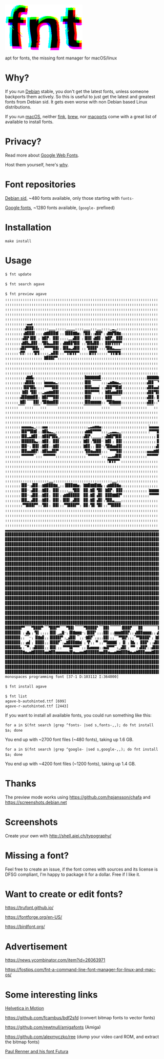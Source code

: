 ![fnt](fnt.gif?raw=true "fnt")

apt for fonts, the missing font manager for macOS/linux

# Why?

If you run [Debian](https://www.debian.org) stable, you don't get the latest fonts, unless someone backports them actively. So this is useful to just get the latest and greatest fonts from Debian sid. It gets even worse with non Debian based Linux distributions.

If you run [macOS](https://www.next.com), neither [fink](https://www.finkproject.org), [brew](https://brew.sh), nor [macports](https://www.macports.org) come with a great list of available to install fonts.

# Privacy?

Read more about [Google Web Fonts](https://uxdesign.cc/a-privacy-concern-about-google-fonts-5aa4418bf87e).

Host them yourself, here's [why](https://wicki.io/posts/2020-11-goodbye-google-fonts/).

# Font repositories

[Debian sid](https://packages.debian.org/unstable/fonts/), ~480 fonts available, only those starting with `fonts-`

[Google fonts](https://github.com/google/fonts), ~1280 fonts available, (`google-` prefixed)

# Installation

```
make install
```

# Usage

```
$ fnt update

$ fnt search agave

$ fnt preview agave
╷╷╷╷╷╷╷╷╷╷╷╷╷╷╷╷╷╷╷╷╷╷╷╷╷╷╷╷╷╷╷╷╷╷╷╷╷╷╷╷╷╷╷╷╷╷╷╷╷╷╷╷╷╷╷╷╷╷╷╷╷╷╷╷╷╷╷╷╷╷╷╷╷╷╷╷╷╷╷╷╷╷╷╷╷╷╷╷╷╷╷╷╷╷╷╷╷╷╷╷╷╷╷╷╷╷╷╷╷╷╷╷╷╷╷╷╷╷╷╷╷╷╷╷╷╷╷
╷╷╷╷╷╷╷╷╷╷╷╷╷╷╷╷╷╷╷╷╷╷╷╷╷╷╷╷╷╷╷╷╷╷╷╷╷╷╷╷╷╷╷╷╷╷╷╷╷╷╷╷╷╷╷╷╷╷╷╷╷╷╷╷╷╷╷╷╷╷╷╷╷╷╷╷╷╷╷╷╷╷╷╷╷╷╷╷╷╷╷╷╷╷╷╷╷╷╷╷╷╷╷╷╷╷╷╷╷╷╷╷╷╷╷╷╷╷╷╷╷╷╷╷╷╷╷
╷╷╷╷╷╷╷╷╷╷╷╷╷╷╷╷╷╷╷╷╷╷╷╷╷╷╷╷╷╷╷╷╷╷╷╷╷╷╷╷╷╷╷╷╷╷╷╷╷╷╷╷╷╷╷╷╷╷╷╷╷╷╷╷╷╷╷╷╷╷╷╷╷╷╷╷╷╷╷╷╷╷╷╷╷╷╷╷╷╷╷╷╷╷╷╷╷╷╷╷╷╷╷╷╷╷╷╷╷╷╷╷╷╷╷╷╷╷╷╷╷╷╷╷╷╷╷
╷╷╷╷╷╷╷╷╷╷╷╷╷╷╷╷╷╷╷╷╷╷╷╷╷╷╷╷╷╷╷╷╷╷╷╷╷╷╷╷╷╷╷╷╷╷╷╷╷╷╷╷╷╷╷╷╷╷╷╷╷╷╷╷╷╷╷╷╷╷╷╷╷╷╷╷╷╷╷╷╷╷╷╷╷╷╷╷╷╷╷╷╷╷╷╷╷╷╷╷╷╷╷╷╷╷╷╷╷╷╷╷╷╷╷╷╷╷╷╷╷╷╷╷╷╷╷
╷╷╷╷╷╷╷╷╷╷╷╷╷╷╷╷╷╷╷╷╷╷╷╷╷╷╷╷╷╷╷╷╷╷╷╷╷╷╷╷╷╷╷╷╷╷╷╷╷╷╷╷╷╷╷╷╷╷╷╷╷╷╷╷╷╷╷╷╷╷╷╷╷╷╷╷╷╷╷╷╷╷╷╷╷╷╷╷╷╷╷╷╷╷╷╷╷╷╷╷╷╷╷╷╷╷╷╷╷╷╷╷╷╷╷╷╷╷╷╷╷╷╷╷╷╷╷
╷╷╷╷╷╷╷╷╷╷▃▃▖╷╷╷╷╷╷╷╷╷╷╷╷╷╷╷╷╷╷╷╷╷╷╷╷╷╷╷╷╷╷╷╷╷╷╷╷╷╷╷╷╷╷╷╷╷╷╷╷╷╷╷╷╷╷╷╷╷╷╷╷╷╷╷╷╷╷╷╷╷╷╷╷╷╷╷╷╷╷╷╷╷╷╷╷╷╷╷╷╷╷╷╷╷╷╷╷╷╷╷╷╷╷╷╷╷╷╷╷╷╷╷╷╷╷
╷╷╷╷╷╷╷╷╷▟▉▉▉╷╷╷╷╷╷╷▁▁▁╷╷╷╷╷▁▁▁▁╷╷╷╷▁▁▁╷╷╷▁▁╷╷╷╷▁▂▁╷╷╷╷╷╷╷╷╷╷╷╷╷╷╷╷╷╷╷╷╷╷╷╷╷╷╷╷╷╷╷╷╷╷╷╷╷╷╷╷╷╷╷╷╷╷╷╷╷╷╷╷╷╷╷╷╷╷╷╷╷╷╷╷╷╷╷╷╷╷╷╷╷╷╷╷
╷╷╷╷╷╷╷╷▗▇▉▉▉▌╷╷╷▗▆▇▉▉▉▇▍╷╷▐▉▉▉▇▇▅╷▕▜▉▉╷╷▟▉▉▘╷▗▇▇▛▉▇▆╷╷╷╷╷╷╷╷╷╷╷╷╷╷╷╷╷╷╷╷╷╷╷╷╷╷╷╷╷╷╷╷╷╷╷╷╷╷╷╷╷╷╷╷╷╷╷╷╷╷╷╷╷╷╷╷╷╷╷╷╷╷╷╷╷╷╷╷╷╷╷╷╷╷
╷╷╷╷╷╷╷╷▟▉▛▐▉▉▏╷▕▇▉▛╷▕▉▉▌╷╷╷╷▁▁▟▉▉▏╷▐▉▉▌▗▇▉▋╷▕▇▉▛▁▕▉▉▋╷╷╷╷╷╷╷╷╷╷╷╷╷╷╷╷╷╷╷╷╷╷╷╷╷╷╷╷╷╷╷╷╷╷╷╷╷╷╷╷╷╷╷╷╷╷╷╷╷╷╷╷╷╷╷╷╷╷╷╷╷╷╷╷╷╷╷╷╷╷╷╷╷
╷╷╷╷╷╷╷▗▇▉▙▃▉▉▋╷╷▜▉▙▃▃▉▉▌╷▗▇▇▉▉▜▉▉▏╷╷▜▉▉▟▉▉╷╷▕▉▉▛▛▛▛▛▘╷╷╷╷╷╷╷╷╷╷╷╷╷╷╷╷╷╷╷╷╷╷╷╷╷╷╷╷╷╷╷╷╷╷╷╷╷╷╷╷╷╷╷╷╷╷╷╷╷╷╷╷╷╷╷╷╷╷╷╷╷╷╷╷╷╷╷╷╷╷╷╷╷
╷╷╷╷╷╷╷▟▉▛▀▀▜▉▉▖╷╷▀▀▀▀▉▉▌╷▐▉▉▃▂▟▉▉▏╷╷▝▉▉▉▉▘╷╷╷▜▉▇▃▂▂▂╷╷╷╷╷╷╷╷╷╷╷╷╷╷╷╷╷╷╷╷╷╷╷╷╷╷╷╷╷╷╷╷╷╷╷╷╷╷╷╷╷╷╷╷╷╷╷╷╷╷╷╷╷╷╷╷╷╷╷╷╷╷╷╷╷╷╷╷╷╷╷╷╷╷
╷╷╷╷╷╷╺▛▛▏╷╷╷▜▛▋╷╷╷╷▁▄▉▉▍╷╷▀▜▜▛▛▛▀╷╷╷╷▐▛▛▛╷╷╷╷╷▀▜▜▜▛▉╷╷╷╷╷╷╷╷╷╷╷╷╷╷╷╷╷╷╷╷╷╷╷╷╷╷╷╷╷╷╷╷╷╷╷╷╷╷╷╷╷╷╷╷╷╷╷╷╷╷╷╷╷╷╷╷╷╷╷╷╷╷╷╷╷╷╷╷╷╷╷╷╷╷
╷╷╷╷╷╷╷╷╷╷╷╷╷╷╷╷╷▕▇▉▉▉▛▀╷╷╷╷╷╷╷╷╷╷╷╷╷╷╷╷╷╷╷╷╷╷╷╷╷╷╷╷╷╷╷╷╷╷╷╷╷╷╷╷╷╷╷╷╷╷╷╷╷╷╷╷╷╷╷╷╷╷╷╷╷╷╷╷╷╷╷╷╷╷╷╷╷╷╷╷╷╷╷╷╷╷╷╷╷╷╷╷╷╷╷╷╷╷╷╷╷╷╷╷╷╷╷
╷╷╷╷╷╷╷╷╷╷╷╷╷╷╷╷╷╷╷╷╷╷╷╷╷╷╷╷╷╷╷╷╷╷╷╷╷╷╷╷╷╷╷╷╷╷╷╷╷╷╷╷╷╷╷╷╷╷╷╷╷╷╷╷╷╷╷╷╷╷╷╷╷╷╷╷╷╷╷╷╷╷╷╷╷╷╷╷╷╷╷╷╷╷╷╷╷╷╷╷╷╷╷╷╷╷╷╷╷╷╷╷╷╷╷╷╷╷╷╷╷╷╷╷╷╷╷
╷╷╷╷╷╷╷╷╷╷╷╷╷╷╷╷╷╷╷╷╷╷╷╷╷╷╷╷╷╷╷╷╷╷╷╷╷╷╷╷╷╷╷╷╷╷╷╷╷╷╷╷╷╷╷╷╷╷╷╷╷╷╷╷╷╷╷╷╷╷╷╷╷╷╷╷╷╷╷╷╷╷╷╷╷╷╷╷╷╷╷╷╷╷╷╷╷╷╷╷╷╷╷╷╷╷╷╷╷╷╷╷╷╷╷╷╷╷╷╷╷╷╷╷╷╷╷
╷╷╷╷╷╷╷╷╷╷╷╷╷╷╷╷╷╷╷╷╷╷╷╷╷╷╷╷╷╷╷╷╷╷╷╷╷╷╷╷╷╷╷╷╷╷╷╷╷╷╷╷╷╷╷╷╷╷╷╷╷╷╷╷╷╷╷╷╷╷╷╷╷╷╷╷╷╷╷╷╷╷╷╷╷╷╷╷╷╷╷╷╷╷╷╷╷╷╷╷╷╷╷╷╷╷╷╷╷╷╷╷╷╷╷╷╷╷╷╷╷╷╷╷╷╷╷
╷╷╷╷╷╷╷╷╷▗▇▇▙╷╷╷╷╷╷╷╷╷╷╷╷╷╷╷╷╷╷╷╷╷╷╷▐▇▇▇▇▇▇▊╷╷╷╷╷╷╷╷╷╷╷╷╷╷╷╷╷╷╷╷╷▇▇▇▇▇▆▅▖╷╷╷╷╷╷╷╷╷╷╷╷╷╷╷╷╷╷╷╷╷╷╷╷╷╷╷╷╷╷╷╷╷╷╷╷╷╷╷╷╷╷╷╷╷╷╷╷╷╷╷╷╷╷
╷╷╷╷╷╷╷╷╷▟▉▉▉▖╷╷╷▕▅▅▅▅▄▂╷╷╷╷╷╷╷╷╷╷╷╷▐▉▉▎▔▔▔▔╷╷╷▃▅▆▅▄▂╷╷╷╷╷╷╷╷╷╷╷╷▟▉▉▔▔▜▉▉╷╷▃▅▅▆▅▄▂╷╷╷╷╷╷╷╷╷╷╷╷╷╷╷╷╷╷╷╷╷╷╷╷╷╷╷╷╷╷╷╷╷╷╷╷╷╷╷╷╷╷╷╷╷
╷╷╷╷╷╷╷╷▐▉▉▜▉▙╷╷╷╷▀▀▀▜▉▉▍╷╷╷╷╷╷╷╷╷╷╷▐▉▉▙▄▄▄▏╷╷▟▉▉▀▜▉▇▍╷╷╷╷╷╷╷╷╷╷╷▟▉▉▄▄▇▉▛╷▕▉▉▛▔▜▉▉▎╷╷╷╷╷╷╷╷╷╷╷╷╷╷╷╷┈┈┈┈┈┈╷╷╷╷╷╷╷╷╷╷╷╷╷╷╷╷╷╷╷╷╷╷
╷╷╷╷╷╷╷▕▇▉▌▝▉▉▍╷╷▂▄▅▆▆▉▉▌╷╷╷╷╷╷╷╷╷╷╷▐▉▉▛▀▀▀▏╷▕▇▉▙▅▅▉▉▋╷╷╷╷╷╷╷╷╷╷╷▟▉▉▀▉▉▋╷╷▕▉▉▌╷╷▔▔╷╷╷╷╷╷╷╷╷╷╷╷╷╷╷╷╵╷╷╷╷╷╷╷╷╷╷╷╷╷╷╷╷╷╷╷╷╷╷╷╷╷╷╷╷
╷╷╷╷╷╷╷▟▉▉▇▇▇▉▉╷▕▇▉▛▀▀▉▉▌╷╷╷╷╷╷╷╷╷╷╷▐▉▉▎╷╷╷╷╷▕▉▉▉▔▔▔▔╷╷╷╷╷╷╷╷╷╷╷╷▟▉▉╷▐▉▉▖╷▕▉▉▌╷╷╷╷╷╷╷╷╷╷╷╷╷╷╷╷╷╷╷╷┈╷╷╷╷╷╷╵╷╷╷╷╷╷╷╷╷╷╷╷╷╷╷╷╷╷╷╷╷
╷╷╷╷╷╷▕▇▉▍▔▔▔▉▉▍╷▜▉▇▆▆▉▉▍╷╷╷╷╷╷╷╷╷╷╷▐▉▉▆▆▆▆▆╷╷▝▜▉▇▆▆▆╷╷╷╷╷╷╷╷╷╷╷╷▟▉▉╷╷▜▉▙╷▕▉▉▌╷╷╷╷╷╷╷╷╷╷╷╷╷╷╷╷╷╷╷╵╷╷╷╷╷╷╷╷╷╷╷╷╷╷╷╷╷╷╷╷╷╷╷╷╷╷╷╷╷
╷╷╷╷╷╷▔▔▔╷╷╷╷▔▔▔╷╷╷▔▔▔▔▔╷╷╷╷╷╷╷╷╷╷╷╷▔▔▔▔▔▔▔▔╷╷╷╷▔▔▔▔▔╷╷╷╷╷╷╷╷╷╷╷╷▔▔▔╷╷╷▔▔╷╷▔▔▔╷╷╷╷╷╷╷╷╷╷╷╷╷╷╷╷╷╷╷┈╷╷╷╶╷╷╷╷╶╷╷╷╷╷╷╷╷╷╷╷╷╷╷╷╷╷╷╷╷
╷╷╷╷╷╷╷╷╷╷╷╷╷╷╷╷╷╷╷╷╷╷╷╷╷╷╷╷╷╷╷╷╷╷╷╷╷╷╷╷╷╷╷╷╷╷╷╷╷╷╷╷╷╷╷╷╷╷╷╷╷╷╷╷╷╷╷╷╷╷╷╷╷╷╷╷╷╷╷╷╷╷╷╷╷╷╷╷╷╷╷╷╷╷╷╷╵╷╷╷╷╷┈╷╷╷╷╷╷╷╷╷╷╷╷╷╷╷╷╷╷╷╷╷╷╷╷
╷╷╷╷╷╷╷╷╷╷╷╷╷╷╷╷╷╷╷╷╷╷╷╷╷╷╷╷╷╷╷╷╷╷╷╷╷╷╷╷╷╷╷╷╷╷╷╷╷╷╷╷╷╷╷╷╷╷╷╷╷╷╷╷╷╷╷╷╷╷╷╷╷╷╷╷╷╷╷╷╷╷╷╷╷╷╷╷╷╷╷╷╷╷╷╷╷╷╷╷╶╷╷╷╷╷╷╶╷╷╷╷╷╷╷╷╷╷╷╷╷╷╷╷╷╷╷
╷╷╷╷╷╷╷╷╷╷╷╷╷╷╷╷╷╷╷╷╷╷╷╷╷╷╷╷╷╷╷╷╷╷╷╷╷╷╷╷╷╷╷╷╷╷╷╷╷╷╷╷╷╷╷╷╷╷╷╷╷╷╷╷╷╷╷╷╷╷╷╷╷╷╷╷╷╷╷╷╷╷╷╷╷╷╷╷╷╷╷╷╷╷╷╵╷╷╷╷╷╷╷┈╷╷╷╷╷╷╷╷╷╷╷╷╷╷╷╷╷╷╷╷╷╷╷
╷╷╷╷╷╷╷▗▄▄▄▄▃▁╷╷╷▄▄▖╷╷╷╷╷╷╷╷╷╷╷╷╷╷╷╷╷╷▂▃▄▅▅▄╷╷╷╷╷╷╷╷╷╷╷╷╷╷╷╷╷╷╷╷╷▕▄▄▄▄▄▄▏╷╷╷╷╷▐▉▉▉╷╷╷╷╷╷╷╷╷╷╷╷╷╷╷╷╷╶╷╷╷╷╷╷╷╷╶╷╷╷╷╷╷╷╷╷╷╷╷╷╷╷╷╷╷
╷╷╷╷╷╷╷▐▉▉▀▜▉▇▌╷╷▇▉▙▃▂▁╷╷╷╷╷╷╷╷╷╷╷╷╷▗▆▇▉▀▀▀▀╷╷╷▁▂▃▃▂▁╷╷╷╷╷╷╷╷╷╷╷╷▕▀▀▀▜▉▉▏╷╷╷╷╷▔▔▔▔╷╷╷╷╷╷╷╷╷╷╷╷╵╷╷╷╷╵╵╵╵╵╷╷╷╷╷╶╷╷╷╷╷╷╷╷╷╷╷╷╷╷╷╷╷
╷╷╷╷╷╷╷▐▉▉▂▃▇▉▋╷╷▇▉▉▛▜▉▙▁╷╷╷╷╷╷╷╷╷╷╷▟▉▛╷▁▁▁▁╷╷▟▇▉▛▜▉▉▎╷╷╷╷╷╷╷╷╷╷╷╷╷╷╷▐▉▉▏╷╷▐▇▇▇▇▇▌╷╷╷╷╷╷╷╷╷╷╷╷╷╷╷╷╷╷╷╷╷╷╷╷╷╷╷╷╷╷╷╷╷╷╷╷╷╷╷╷╷╷╷╷╷
╷╷╷╷╷╷╷▐▉▉▉▉▉▙▃╷╷▇▉▊╷▕▉▉▋╷╷╷╷╷╷╷╷╷╷▕▇▉▌╷▜▉▉▉┈▕▇▉▌╷▕▉▉▍╷╷╷╷╷╷╷╷╷╷╷╷╷╷╷▐▉▉▏╷╷▔▔▔▕▉▉▌╷╷╷╷╷╷╷╷╷╷╷┈╷╷╷╷╷╷╷╷╷╷╷╷╷╷╷╷╶╷╷╷╷╷╷╷╷╷╷╷╷╷╷╷╷
╷╷╷╷╷╷╷▐▉▉┈╷▐▉▉▍╷▇▉▊╷╷▇▉▋╷╷╷╷╷╷╷╷╷╷▕▇▉▊╷╷▐▉▉┈╷▜▉▇▅▅▉▉▍╷╷╷╷╷╷╷╷╷╷╷╷╷╷╷▟▉▉╷╷╷╷╷╷▕▉▉▌╷╷╷╷╷╷╷╷╷╷╵╷╷╷╷╷╷╷╷╷╷╷╷╷┈╷╷╷╷╷╷╷╷╷╷╷╷╷╷╷╷╷╷╷╷
╷╷╷╷╷╷╷▐▉▉▄▄▇▉▛▏╷▇▉▙▄▟▉▛▘╷╷╷╷╷╷╷╷╷╷╷▝▉▉▅▄▟▉▉╷╷╷▔▀▀▀▉▉▍╷╷╷╷╷╷╷╷╷╷╷▄▄▄▆▇▉▀╷╷╷╷╷╷▕▉▉▌╷╷╷╷╷╷╷╷╷╷╷╷╷╷╷╷╷╷╷╷╷╷╷╷╷╷╷╷╷╵╷╷╷╷╷╷╷╷╷╷╷╷╷╷╷
╷╷╷╷╷╷╷▝▀▀▀▀▀▔╷╷╷▝▀▀▀▀▀╷╷╷╷╷╷╷╷╷╷╷╷╷╷▔▀▀▀▀▀▔╷╷╷▂▂▃▟▉▉▎╷╷╷╷╷╷╷╷╷╷╷▀▀▀▀▀▔╷╷╷╷▂▂▃▟▉▉▎╷╷╷╷╷╷╷╷╷╷╷╷╷╷╷╷╷╷╷╷╷╷╷╷╷╷╷╷╷╷╷╷╷╷╷╷╷╷╷╷╷╷╷╷╷
╷╷╷╷╷╷╷╷╷╷╷╷╷╷╷╷╷╷╷╷╷╷╷╷╷╷╷╷╷╷╷╷╷╷╷╷╷╷╷╷╷╷╷╷╷╷▕▜▛▛▛▀▘╷╷╷╷╷╷╷╷╷╷╷╷╷╷╷╷╷╷╷╷╷▕▜▛▛▛▀▘╷╷╷╷╷╷╷╷╷╷╷╷╷╷╷╷╷╷╷╷╷╷╷╷╷╷╷╷╷╷╷╷╷╷╷╷╷╷╷╷╷╷╷╷╷╷
╷╷╷╷╷╷╷╷╷╷╷╷╷╷╷╷╷╷╷╷╷╷╷╷╷╷╷╷╷╷╷╷╷╷╷╷╷╷╷╷╷╷╷╷╷╷╷╷╷╷╷╷╷╷╷╷╷╷╷╷╷╷╷╷╷╷╷╷╷╷╷╷╷╷╷╷╷╷╷╷╷╷╷╷╷╷╷╷╷╷╷╷╷╷╷╷╷╷╷╷╷╷╷╷╷╷╷╷╷╷╷╷╷╷╷╷╷╷╷╷╷╷╷╷╷╷╷
╷╷╷╷╷╷╷╷╷╷╷╷╷╷╷╷╷╷╷╷╷╷╷╷╷╷╷╷╷╷╷╷╷╷╷╷╷╷╷╷╷╷╷╷╷╷╷╷╷╷╷╷╷╷╷╷╷╷╷╷╷╷╷╷╷╷╷╷╷╷╷╷╷╷╷╷╷╷╷╷╷╷╷╷╷╷╷╷╷╷╷╷╷╷╷╷╷╷╷╷╷╷╷╷╷╷╷╷╷╷╷╷╷╷╷╷╷╷╷╷╷╷╷╷╷╷╷
╷╷╷╷╷╷╷╷╷╷╷╷╷╷╷╷╷╷╷╷╷╷╷╷╷╷╷╷╷╷╷╷╷╷╷╷╷╷╷╷╷╷╷╷╷╷╷╷╷╷╷╷╷╷╷╷╷╷╷╷╷╷╷╷╷╷╷╷╷╷╷╷╷╷╷╷╷╷╷╷╷╷╷╷╷╷╷╷╷╷╷╷╷╷╷╷╷╷╷╷╷╷╷╷╷╷╷╷╷╷╷╷╷╷╷╷╷╷╷╷╷╷╷╷╷╷╷
╷╷╷╷╷╷╷╷╷╷╷╷╷╷╷╷╷╷╷╷▁▁╷╷╷╷╷╷╷╷╷╷╷╷╷╷╷╷╷╷╷╷╷╷╷╷╷╷╷▁▁╷╷╷╷╷╷╷╷╷╷╷╷╷╷╷╷╷╷╷╷╷╷╷╷╷╷╷╷╷╷╷╷╷╷╷╷╷╷╷╷╷╷╷╷╷╷╷╷╷╷╷╷╷╷╷╷╷╷╷╷╷╷╷╷╷╷╷╷╷╷╷╷╷╷╷╷
╷╷╷╷╷╷╷▐▉▉┈╷▟▉▉╷╷▆▇▉▉▉▇▆▁╷╷▐▉▉▉▇▇▅╷▕▇▇▉▇▇▉▇▇▖╷▗▆▇▉▉▇▅╷╷╷╷╷╷╷╷╷╷╷╷╷╷╷╷╷╷╷╷╷╷▕▉▉▉▇▇▅╷╷╷╷╷╷╷╷╷╷╷╷╷╷╷╷╷╷╷╷╷╷╷╷╷╷╷╷╷╷╷╷╷╷╷╷╷╷╷╷╷╷╷╷╷
╷╷╷╷╷╷╷▐▉▉┈╷▟▉▉╷╷▇▉▊╷▕▉▉▌╷╷╷╷▁▁▜▉▉▏▕▉▉╷▇▉▏▜▉▍▕▇▉▛╷▕▉▉▋╷╷╷╷╷╷╷╷╷╷╷▕▆▆▆▆▆▆▏╷╷╷╷▁▁▐▉▉▎╷╷╷╷╷╷╷╷╷╷╷╷╷╷╷╷╷╷╷╷╷╷╷╷╷╷╷╷╷╷╷╷╷╷╷╷╷╷╷╷╷╷╷╷
╷╷╷╷╷╷╷▐▉▉┈╷▟▉▉╷╷▇▉▊╷▕▉▉▌╷▗▆▇▉▉▉▉▉▏▕▉▉╷▇▉▏▟▉▍▕▉▉▉▇▇▉▛▘╷╷╷╷╷╷╷╷╷╷╷╷▀▀▀▀▀▀╷╷╷▆▇▉▉▉▉▉▍╷╷╷╷╷╷╷╷╷╷╷╷╷╷╷╷╷╷╷╷╷╷╷╷╷╷╷╷╷╷╷╷╷╷╷╷╷╷╷╷╷╷╷╷
╷╷╷╷╷╷╷▐▉▉▂▁▟▉▉╷╷▇▉▊╷▕▉▉▌╷▐▉▉▌▁▟▉▉▏▕▉▉╷▇▉▏▟▉▍╷▜▉▉▃▁▁▁╷╷╷╷╷╷╷╷╷╷╷╷╷╷╷╷╷╷╷╷╷▕▉▉▙▁▟▉▉▎╷╷╷╷╷╷╷╷╷╷╷╷╷╷╷╷╷╷╷╷╷╷╷╷╷╷╷╷╷╷╷╷╷╷╷╷╷╷╷╷╷╷╷╷
╷╷╷╷╷╷╷╷▀▜▉▉▉▛▀╷╷▜▉▋╷▕▉▉▌╷╷▀▜▉▉▉▛▀╷▕▉▉╷▜▉▏▜▉▍╷╷▀▜▉▉▉▉╷╷╷╷╷╷╷╷╷╷╷╷╷╷╷╷╷╷╷╷╷╷▀▜▉▉▉▉▛▏╷╷╷╷╷╷╷╷╷╷╷╷╷╷╷╷╷╷╷╷╷╷╷╷╷╷╷╷╷╷╷╷╷╷╷╷╷╷╷╷╷╷╷╷
╷╷╷╷╷╷╷╷╷╷╷╷╷╷╷╷╷╷╷╷╷╷╷╷╷╷╷╷╷╷╷╷╷╷╷╷╷╷╷╷╷╷╷╷╷╷╷╷╷╷╷╷╷╷╷╷╷╷╷╷╷╷╷╷╷╷╷╷╷╷╷╷╷╷╷╷╷╷╷╷╷╷╷╷╷╷╷╷╷╷╷╷╷╷╷╷╷╷╷╷╷╷╷╷╷╷╷╷╷╷╷╷╷╷╷╷╷╷╷╷╷╷╷╷╷╷╷
╷╷╷╷╷╷╷╷╷╷╷╷╷╷╷╷╷╷╷╷╷╷╷╷╷╷╷╷╷╷╷╷╷╷╷╷╷╷╷╷╷╷╷╷╷╷╷╷╷╷╷╷╷╷╷╷╷╷╷╷╷╷╷╷╷╷╷╷╷╷╷╷╷╷╷╷╷╷╷╷╷╷╷╷╷╷╷╷╷╷╷╷╷╷╷╷╷╷╷╷╷╷╷╷╷╷╷╷╷╷╷╷╷╷╷╷╷╷╷╷╷╷╷╷╷╷╷
╷╷╷╷╷╷╷╷╷╷╷╷╷╷╷╷╷╷╷╷╷╷╷╷╷╷╷╷╷╷╷╷╷╷╷╷╷╷╷╷╷╷╷╷╷╷╷╷╷╷╷╷╷╷╷╷╷╷╷╷╷╷╷╷╷╷╷╷╷╷╷╷╷╷╷╷╷╷╷╷╷╷╷╷╷╷╷╷╷╷╷╷╷╷╷╷╷╷╷╷╷╷╷╷╷╷╷╷╷╷╷╷╷╷╷╷╷╷╷╷╷╷╷╷╷╷╷
╷╷╷╷╷╷╷╷╷╷╷╷╷╷╷╷╷╷╷╷╷╷╷╷╷╷╷╷╷╷╷╷╷╷╷╷╷╷╷╷╷╷╷╷╷╷╷╷╷╷╷╷╷╷╷╷╷╷╷╷╷╷╷╷╷╷╷╷╷╷╷╷╷╷╷╷╷╷╷╷╷╷╷╷╷╷╷╷╷╷╷╷╷╷╷╷╷╷╷╷╷╷╷╷╷╷╷╷╷╷╷╷╷╷╷╷╷╷╷╷╷╷╷╷╷╷╷
▃▃▃▃▃▃▃▃▃▃▃▃▃▃▃▃▃▃▃▃▃▃▃▃▃▃▃▃▃▃▃▃▃▃▃▃▃▃▃▃▃▃▃▃▃▃▃▃▃▃▃▃▃▃▃▃▃▃▃▃▃▃▃▃▃▃▃▃▃▃▃▃▃▃▃▃▃▃▃▃▃▃▃▃▃▃▃▃▃▃▃▃▃▃▃▃▃▃▃▃▃▃▃▃▃▃▃▃▃▃▃▃▃▃▃▃▃▃▃▃▃▃▃▃▃▃▃
▉▉▉▉▉▉▉▉▉▉▉▉▉▉▉▉▉▉▉▉▉▉▉▉▉▉▉▉▉▉▉▉▉▉▉▉▉▉▉▉▉▉▉▉▉▉▉▉▉▉▉▉▉▉▉▉▉▉▉▉▉▉▉▉▉▉▉▉▉▉▉▉▉▉▉▉▉▉▉▉▉▉▉▉▉▉▉▉▉▉▉▉▉▉▉▉▉▉▉▉▉▉▉▉▉▉▉▉▉▉▉▉▉▉▉▉▉▉▉▉▉▉▉▉▉▉▉
▉▉▉▉▉▉▉▉▉▉▉▉▉▉▉▉▉▉▉▉▉▉▉▉▉▉▉▉▉▉▉▉▉▉▉▉▉▉▉▉▉▉▉▉▉▉▉▉▉▉▉▉▉▉▉▉▉▉▉▉▉▉▉▉▉▉▉▉▉▉▉▉▉▉▉▉▉▉▉▉▉▉▉▉▉▉▉▉▉▉▉▉▉▉▉▉▉▉▉▉▉▉▉▉▉▉▉▉▉▉▉▉▉▉▉▉▉▉▉▉▉▉▉▉▉▉▉
▉▉▉▉▉▉▉▉▉▉▉▉▉▉▉▉▉▉▉▉▉▉▉▉▉▉▉▉▉▉▉▉▉▉▉▉▉▉▉▉▉▉▉▉▉▉▉▉▉▉▉▉▉▉▉▉▉▉▉▉▉▉▉▉▉▉▉▉▉▉▉▉▉▉▉▉▉▉▉▉▉▉▉▉▉▉▉▉▉▉▉▉▉▉▉▉▉▉▉▉▉▉▉▉▉▉▉▉▉▉▉▉▉▉▉▉▉▉▉▉▉▉▉▉▉▉▉
▉▉▉▉▉▉▉▉▉▉▉▉▉▉▉▉▉▉▉▉▉▉▉▉▉▉▉▉▉▉▉▉▉▉▉▉▉▉▉▉▉▉▉▉▉▉▉▉▉▉▉▉▉▉▉▉▉▉▉▉▉▉▉▉▉▉▉▉▉▉▉▉▉▉▉▉▉▉▉▉▉▉▉▉▉▉▉▉▉▉▉▉▉▉▉▉▉▉▉▉▉▉▉▉▉▉▉▉▉▉▉▉▉▉▉▉▉▉▉▉▉▉▉▉▉▉▉
▉▉▉▉▉▉▉▉▉▉▉▉▉▉▉▉▉▉▉▉▉▉▉▉▉▉▉▉▉▉▉▉▉▉▉▉▉▉▉▉▉▉▉▉▉▉▉▉▉▉▉▉▉▉▉▉▉▉▉▉▉▉▉▉▉▉▉▉▉▉▉▉▉▉▉▉▉▉▉▉▉▉▉▉▉▉▉▉▉▉▉▉▉▉▉▉▉▉▉▉▉▉▉▉▉▉▉▉▉▉▉▉▉▉▉▉▉▉▉▉▉▉▉▉▉▉▉
▉▉▉▉▉▉▉▉▉▉▉▉▉▉▉▉▉▉▉▉▉▉▉▉▉▉▉▉▉▉▉▉▉▉▉▉▉▉▉▉▉▉▉▉▉▉▉▉▉▉▉▉▉▉▉▉▉▉▉▉▉▉▉▉▉▉▉▉▉▉▉▉▉▉▉▉▉▉▉▉▉▉▉▉▉▉▉▉▉▉▉▉▉▉▉▉▉▉▉▉▉▉▉▉▉▉▉▉▉▉▉▉▉▉▉▉▉▉▉▉▉▉▉▉▉▉▉
▉▉▉▉▉▉▉▉▉▉▉▉▉▉▉▉▉▉▉▉▉▉▉▉▉▉▉▉▉▉▉▉▉▉▉▉▉▉▉▉▉▉▉▉▉▉▉▉▉▉▉▉▉▉▉▉▉▉▉▉▉▉▉▉▉▉▉▉▉▉▉▉▉▉▉▉▉▉▉▉▉▉▉▉▉▉▉▉▉▉▉▉▉▉▉▉▉▉▉▉▉▉▉▉▉▉▉▉▉▉▉▉▉▉▉▉▉▉▉▉▉▉▉▉▉▉▉
▉▉▉▉▉▉▉▉▉▉▉▉▉▉▉▉▉▉▉▉▉▉▉▉▉▉▉▉▉▉▉▉▉▉▉▉▉▉▉▉▉▉▉▉▉▉▉▉▉▉▉▉▉▉▉▉▉▉▉▉▉▉▉▉▉▉▉▉▉▉▉▉▉▉▉▉▉▉▉▉▉▉▉▉▉▉▉▉▉▉▉▉▉▉▉▉▉▉▉▉▉▉▉▉▉▉▉▉▉▉▉▉▉▉▉▉▉▉▉▉▉▉▉▉▉▉▉
▉▉▉▉▉▉▉▉▉▉▉▉▉▉▉▉▉▉▉▉▉▉▉▉▉▉▉▉▉▉▉▉▉▉▉▉▉▉▉▉▉▉▉▉▉▉▉▉▉▉▉▉▉▉▉▉▉▉▉▉▉▉▉▉▉▉▉▉▉▉▉▉▉▉▉▉▉▉▉▉▉▉▉▉▉▉▉▉▉▉▉▉▉▉▉▉▉▉▉▉▉▉▉▉▉▉▉▉▉▉▉▉▉▉▉▉▉▉▉▉▉▉▉▉▉▉▉
▉▉▉▉▉▉▉▉▉▉▉▉▉▉▉▉▉▉▉▉▉▉▉▉▉▉▉▉▉▉▉▉▉▉▉▉▉▉▉▉▉▉▉▉▉▉▉▉▉▉▉▉▉▉▉▉▉▉▉▉▉▉▉▉▉▉▉▉▉▉▉▉▉▉▉▉▉▉▉▉▉▉▉▉▉▉▉▉▉▉▉▉▉▉▉▉▉▉▉▉▉▉▉▉▉▉▉▉▉▉▉▉▉▉▉▉▉▉▉▉▉▉▉▉▉▉▉
▉▉▉▉▉▉▉▉▉▉▉▉▉▉▉▉▉▉▉▉▉▉▉▉▉▉▉▉▉▉▉▉▉▉▉▉▉▉▉▉▉▉▉▉▉▉▉▉▉▉▉▉▉▉▉▉▉▉▉▉▉▉▉▉▉▉▉▉▉▉▉▉▉▉▉▉▉▉▉▉▉▉▉▉▉▉▉▉▉▉▉▉▉▉▉▉▉▉▉▉▉▉▉▉▉▉▉▉▉▉▉▉▉▉▉▉▉▉▉▉▉▉▉▉▉▉▉
▉▉▉▉▉▉▉▉▉▉▉▉▉▉▉▉▉▉▉▉▉▉▉▉▉▉▉▉▉▉▉▉▉▉▉▉▉▉▉▉▉▉▉▉▉▉▉▉▉▉▉▉▉▉▉▉▉▉▉▉▉▉▉▉▉▉▉▉▉▉▉▉▉▉▉▉▉▉▉▉▉▉▉▉▉▉▉▉▉▉▉▉▉▉▉▉▉▉▉▉▉▉▉▉▉▉▉▉▉▉▉▉▉▉▉▉▉▉▉▉▉▉▉▉▉▉▉
▉▉▉▉▉▉▉▉▉▉▉▉▉▉▉▉▉▉▉▉▉▉▉▉▉▉▉▉▉▉▉▉▉▉▉▉▉▉▉▉▉▉▉▉▉▉▉▉▉▉▉▉▉▉▉▉▉▉▉▉▉▉▉▉▉▉▉▉▉▉▉▉▉▉▉▉▉▉▉▉▉▉▉▉▉▉▉▉▉▉▉▉▉▉▉▉▉▉▉▉▉▉▉▉▉▉▉▉▉▉▉▉▉▉▉▉▉▉▉▉▉▉▉▉▉▉▉
▉▉▉▉▉▉▉▉▉▉▉▉▉▉▉▉▉▉▉▉▉▉▉▉▉▉▉▉▉▉▉▉▉▉▉▉▉▉▉▉▉▉▉▉▉▉▉▉▉▉▉▉▉▉▉▉▉▉▉▉▉▉▉▉▉▉▉▉▉▉▉▉▉▉▉▉▉▉▉▉▉▉▉▉▉▉▉▉▉▉▉▉▉▉▉▉▉▉▉▉▉▉▉▉▉▉▉▉▉▉▉▉▉▉▉▉▉▉▉▉▉▉▉▉▉▉▉
▉▉▉▉▉▉▉▉▉▉▉▉▉▉▉▉▉▉▉▉▉▉▉▉▉▉▉▉▉▉▉▉▉▉▉▉▉▉▉▉▉▉▉▉▉▉▉▉▉▉▉▉▉▉▉▉▉▉▉▉▉▉▉▉▉▉▉▉▉▉▉▉▉▉▉▉▉▉▉▉▉▉▉▉▉▉▉▉▉▉▉▉▉▉▉▉▉▉▉▉▉▉▉▉▉▉▉▉▉▉▉▉▉▉▉▉▉▉▉▉▉▉▉▉▉▉▉
▉▉▉▉▉▉▉▉▉▉▉▉▉▉▉▉▉▉▉▉▉▉▉▉▉▉▉▉▉▉▉▉▉▉▉▉▉▉▉▉▉▉▉▉▉▉▉▉▉▉▉▉▉▉▉▉▉▉▉▉▉▉▉▉▉▉▉▉▉▉▉▉▉▉▉▉▉▉▉▉▉▉▉▉▉▉▉▉▉▉▉▉▉▉▉▉▉▉▉▉▉▉▉▉▉▉▉▉▉▉▉▉▉▉▉▉▉▉▉▉▉▉▉▉▉▉▉
▉▉▉▉▉▉▉▉▉▉▉▉▉▉▉▉▉▉▉▉▉▉▉▉▉▉▉▉▉▉▉▉▉▉▉▉▉▉▉▉▉▉▉▉▉▉▉▉▉▉▉▉▉▉▉▉▉▉▉▉▉▉▉▉▉▉▉▉▉▉▉▉▉▉▉▉▉▉▉▉▉▉▉▉▉▉▉▉▉▉▉▉▉▉▉▉▉▉▉▉▉▉▉▉▉▉▉▉▉▉▉▉▉▉▉▉▉▉▉▉▉▉▉▉▉▉▉
▉▉▉▉▉▉▉▉▉▉▉▉▉▉▉▉▉▉▉▉▉▉▉▉▉▉▉▉▉▉▉▉▉▉▉▉▉▉▉▉▉▉▉▉▉▉▉▉▉▉▉▉▉▉▉▉▉▉▉▉▉▉▉▉▉▉▉▉▉▉▉▉▉▉▉▉▉▉▉▉▉▉▉▉▉▉▉▉▉▉▉▉▉▉▉▉▉▉▉▉▉▉▉▉▉▉▉▉▉▉▉▉▉▉▉▉▉▉▉▉▉▉▉▉▉▉▉
▉▉▉▉▉▉▉▉▉▉▉▉▉▉▉▉▉▉▉▉▉▉▉▉▉▉▉▉▉▉▉▉▉▉▉▉▉▉▉▉▉▉▉▉▉▉▉▉▉▉▉▉▉▉▉▉▉▉▉▉▉▉▉▉▉▉▉▉▉▉▉▉▉▉▉▉▉▉▉▉▉▉▉▉▉▉▉▉▉▉▉▉▉▉▉▉▉▉▉▉▉▉▉▉▉▉▉▉▉▉▉▉▉▉▉▉▉▉▉▉▉▉▉▉▉▉▉
▉▉▉▉▉▉▉▛▀▔▔▔▀▉▉▉▛▘▔▔▜▉▉▛▀▔▔▔▀▉▉▍▔▔▔▔▀▉▉▉▉▉▘▔▔▉▉▌▔▔▔▔▔▐▉▉▉▛▔▔▔▉▉▔▔▔▔▔▔▔▉▛▀▔▔▔▝▜▉▉▀▔▔▔▀▜▉▉▉▉▉▉▉▉▉▉▉▉▉▉▉▉▉▉▉▉▉▉▉▉▉▉▉▉▉▉▉▉▉▉▉▉▉▉▉▉▉
▉▉▉▉▉▉▉▏╷▗▇▖╷▝▉▍╷╷╷╷▐▉▉▎▁▂▇┈╷▐▉▇▆▆▆┈╷▐▉▉▉▘╷╷╷▉▉▍╷╷▆▆▆▇▉▉▛╷╷▗▇▉▉▆▆▆▆╷╷▗▇▎╷╺▇▖╷▕▉▏╷▗▇▖╷▕▉▉▉▉▉▉▉▉▉▉▉▉▉▉▉▉▉▉▉▉▉▉▉▉▉▉▉▉▉▉▉▉▉▉▉▉▉▉▉▉▉
▉▉▉▉▉▉▉╷╷▔▔┈╷▕▉▇▆▊╷╷▐▉▉▉▉▛▘╷▁▟▉▉▎▔╷╷╶▇▉▛▔╷╻╷╷▉▉▍╷╷▔▔▀▜▉▛╷╷╷▔▀▜▉▉▉▉▘╷▕▇▉▇╴╷╵╷╶▟▉▍╷▔▀▘╷▕▇▉▉▉▉▉▉▉▉▉▉▉▉▉▉▉▉▉▉▉▉▉▉▉▉▉▉▉▉▉▉▉▉▉▉▉▉▉▉▉▉
▉▉▉▉▉▉▉╷╷▗▅▍╷▕▉▉▉▊╷╷▐▉▉▉▛▔╷▃▇▉▉▉▇▇▆▏╷▝▛╷╷▝▘╷╷▀▜▇▇▇▇▏╷▕▉▏╷▐▇▖╷▕▉▉▉▘╷╷▟▉▉▏╷▗▆▖╷╷▜▉▆▅╷╷▗▇▉▉▉▉▉▉▉▉▉▉▉▉▉▉▉▉▉▉▉▉▉▉▉▉▉▉▉▉▉▉▉▉▉▉▉▉▉▉▉▉▉
▉▉▉▉▉▉▉▖╷▔▀╷╷▟▉▉▉▊╷╷▐▉▉▎╷╷▝▀▀▜▉▀▀▀▔╷╷▐▙▅▅▅▅╷╷▅▟▛▀▀▔╷▁▟▉▍╷▝▀▘╷▗▉▉▛╷╷▟▉▉▉▖╷▕▀▘╷▗▇▉▛▔╷▗▇▉▉▉▉▉▉▉▉▉▉▉▉▉▉▉▉▉▉▉▉▉▉▉▉▉▉▉▉▉▉▉▉▉▉▉▉▉▉▉▉▉▉
▉▉▉▉▉▉▉▉▇▅▄▅▇▉▉▉▉▉▅▅▇▉▉▅▅▅▅▅▅▟▉▅▄▄▅▅▇▉▉▉▉▉▉▅▅▉▉▅▄▄▅▇▇▉▉▉▇▅▄▅▇▉▉▉▅▅▅▇▉▉▉▉▆▅▄▄▆▇▉▉▅▅▅▇▉▉▉▉▉▉▉▉▉▉▉▉▉▉▉▉▉▉▉▉▉▉▉▉▉▉▉▉▉▉▉▉▉▉▉▉▉▉▉▉▉▉▉
▉▉▉▉▉▉▉▉▉▉▉▉▉▉▉▉▉▉▉▉▉▉▉▉▉▉▉▉▉▉▉▉▉▉▉▉▉▉▉▉▉▉▉▉▉▉▉▉▉▉▉▉▉▉▉▉▉▉▉▉▉▉▉▉▉▉▉▉▉▉▉▉▉▉▉▉▉▉▉▉▉▉▉▉▉▉▉▉▉▉▉▉▉▉▉▉▉▉▉▉▉▉▉▉▉▉▉▉▉▉▉▉▉▉▉▉▉▉▉▉▉▉▉▉▉▉▉
▉▉▉▉▉▉▉▉▉▉▉▉▉▉▉▉▉▉▉▉▉▉▉▉▉▉▉▉▉▉▉▉▉▉▉▉▉▉▉▉▉▉▉▉▉▉▉▉▉▉▉▉▉▉▉▉▉▉▉▉▉▉▉▉▉▉▉▉▉▉▉▉▉▉▉▉▉▉▉▉▉▉▉▉▉▉▉▉▉▉▉▉▉▉▉▉▉▉▉▉▉▉▉▉▉▉▉▉▉▉▉▉▉▉▉▉▉▉▉▉▉▉▉▉▉▉▉
▉▉▉▉▉▉▉▉▉▉▉▉▉▉▉▉▉▉▉▉▉▉▉▉▉▉▉▉▉▉▉▉▉▉▉▉▉▉▉▉▉▉▉▉▉▉▉▉▉▉▉▉▉▉▉▉▉▉▉▉▉▉▉▉▉▉▉▉▉▉▉▉▉▉▉▉▉▉▉▉▉▉▉▉▉▉▉▉▉▉▉▉▉▉▉▉▉▉▉▉▉▉▉▉▉▉▉▉▉▉▉▉▉▉▉▉▉▉▉▉▉▉▉▉▉▉▉
▉▉▉▉▉▉▉▉▉▉▉▉▉▉▉▉▉▉▉▉▉▉▉▉▉▉▉▉▉▉▉▉▉▉▉▉▉▉▉▉▉▉▉▉▉▉▉▉▉▉▉▉▉▉▉▉▉▉▉▉▉▉▉▉▉▉▉▉▉▉▉▉▉▉▉▉▉▉▉▉▉▉▉▉▉▉▉▉▉▉▉▉▉▉▉▉▉▉▉▉▉▉▉▉▉▉▉▉▉▉▉▉▉▉▉▉▉▉▉▉▉▉▉▉▉▉▉
monospaces programming font [37-1 D:103112 I:364000]

$ fnt install agave

$ fnt list
agave-b-autohinted.ttf [699]
agave-r-autohinted.ttf [2443]
```

If you want to install all available fonts, you could run something like this:

`for a in $(fnt search |grep ^fonts- |sed s,fonts-,,); do fnt install $a; done`

You end up with ~2700 font files (~480 fonts), taking up 1.6 GB.

`for a in $(fnt search |grep ^google- |sed s,google-,,); do fnt install $a; done`

You end up with ~4200 font files (~1200 fonts), taking up 1.4 GB.

# Thanks

The preview mode works using https://github.com/hpjansson/chafa and https://screenshots.debian.net

# Screenshots

Create your own with http://shell.aiei.ch/typography/

# Missing a font?

Feel free to create an issue, if the font comes with sources and its license is DFSG compliant, I'm happy to package it for a dollar. Free if I like it.

# Want to create or edit fonts?

https://trufont.github.io/

https://fontforge.org/en-US/

https://birdfont.org/

# Advertisement

https://news.ycombinator.com/item?id=26063971

https://fostips.com/fnt-a-command-line-font-manager-for-linux-and-mac-os/

# Some interesting links

[Helvetica in Motion](https://www.youtube.com/watch?v=R1ZBknDPlu4)

https://github.com/fcambus/bdf2sfd (convert bitmap fonts to vector fonts)

https://github.com/rewtnull/amigafonts (Amiga)

https://github.com/alexmyczko/ree (dump your video card ROM, and extract the bitmap fonts)

[Paul Renner and his font Futura](https://www.maroverlag.de/typo/84-die-kunst-der-typographie-9783875124149.html)
